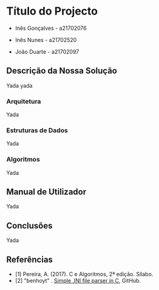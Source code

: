 # Título do Projecto

* Inês Gonçalves - a21702076

* Inês Nunes     - a21702520

* João Duarte    - a21702097

## Descrição da Nossa Solução

Yada yada

### Arquitetura

Yada

### Estruturas de Dados

Yada

### Algoritmos

Yada

## Manual de Utilizador

Yada

## Conclusões

Yada

## Referências

* <a name="ref1">\[1\]</a> Pereira, A. (2017). C e Algoritmos, 2ª edição. Sílabo.
* <a name="ref2">\[2\]</a> "benhoyt" . [Simple .INI file parser in C](https://github.com/benhoyt/inih), GitHub.
